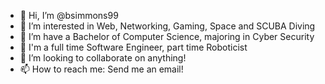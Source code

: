 - 👋 Hi, I’m @bsimmons99
- 👀 I’m interested in Web, Networking, Gaming, Space and SCUBA Diving
- 🌱 I’m have a Bachelor of Computer Science, majoring in Cyber Security
- 💼 I'm a full time Software Engineer, part time Roboticist
- 💞️ I’m looking to collaborate on anything!
- 📫 How to reach me: Send me an email!

<!---
bsimmons99/bsimmons99 is a ✨ special ✨ repository because its `README.md` (this file) appears on your GitHub profile.
You can click the Preview link to take a look at your changes.
--->
